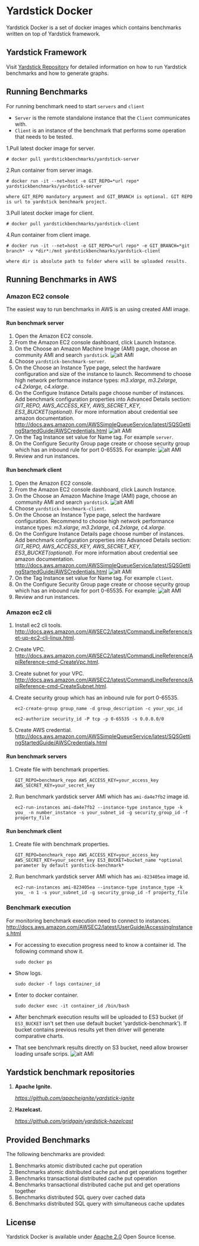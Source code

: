 # Yardstick Docker
Yardstick Docker is a set of docker images which contains benchmarks written on top of Yardstick framework.

## Yardstick Framework
Visit <a href="https://github.com/gridgain/yardstick" target="_blank">Yardstick Repository</a> for detailed information
on how to run Yardstick benchmarks and how to generate graphs.

## Running Benchmarks

For running benchmark need to start `servers` and `client`

* `Server` is the remote standalone instance that the `Client` communicates with.
* `Client` is an instance of the benchmark that performs some operation that needs to be tested. 

1.Pull latest docker image for server.

    # docker pull yardstickbenchmarks/yardstick-server

2.Run container from server image.

    # docker run -it --net=host -e GIT_REPO=*url repo* yardstickbenchmarks/yardstick-server
    
    where GIT_REPO mandatory argument and GIT_BRANCH is optional. GIT REPO is url to yardstick benchmark project.

3.Pull latest docker image for client.

    # docker pull yardstickbenchmarks/yardstick-client

4.Run container from client image.

    # docker run -it --net=host -e GIT_REPO=*url repo* -e GIT_BRANCH=*git branch* -v *dir*:/mnt yardstickbenchmarks/yardstick-client
    
    where dir is absolute path to folder where will be uploaded results.

## Running Benchmarks in AWS
### Amazon EC2 console
The easiest way to run benchmarks in AWS is an using created AMI image.

#### Run benchmark server

1. Open the Amazon EC2 console.
2. From the Amazon EC2 console dashboard, click Launch Instance.
3. On the Choose an Amazon Machine Image (AMI) page, choose an community AMI and search `yardstick`.
![alt AMI](https://raw.githubusercontent.com/yardstick-benchmarks/yardstick-docker/master/img/select-amis.png)
4. Choose `yardstick-benchmark-server`.
5. On the Choose an Instance Type page, select the hardware configuration and size of the instance to launch. Recommend to choose high network performance instance types: *m3.xlarge, m3.2xlarge, c4.2xlarge, c4.xlarge*.
6. On the Configure Instance Details page choose number of instances. Add benchmark configuration properties into Advanced Details section: *GIT_REPO, AWS_ACCESS_KEY, AWS_SECRET_KEY, ES3_BUCKET(optional)*. For more information about credential see amazon documentation. http://docs.aws.amazon.com/AWSSimpleQueueService/latest/SQSGettingStartedGuide/AWSCredentials.html
![alt AMI](https://raw.githubusercontent.com/yardstick-benchmarks/yardstick-docker/master/img/bench-prop.png)
7. On the Tag Instance set value for Name tag. For example `server`.
8. On the Configure Security Group page create or choose security group which has an inbound rule for port 0-65535. For example:
![alt AMI](https://raw.githubusercontent.com/yardstick-benchmarks/yardstick-docker/master/img/bench-rul.png)
9. Review and run instances.

#### Run benchmark client

1. Open the Amazon EC2 console.
2. From the Amazon EC2 console dashboard, click Launch Instance.
3. On the Choose an Amazon Machine Image (AMI) page, choose an community AMI and search `yardstick`.
![alt AMI](https://raw.githubusercontent.com/yardstick-benchmarks/yardstick-docker/master/img/select-amis.png)
4. Choose `yardstick-benchmark-client`.
5. On the Choose an Instance Type page, select the hardware configuration. Recommend to choose high network performance instance types: *m3.xlarge, m3.2xlarge, c4.2xlarge, c4.xlarge*.
6. On the Configure Instance Details page choose number of instances. Add benchmark configuration properties into Advanced Details section: *GIT_REPO, AWS_ACCESS_KEY, AWS_SECRET_KEY, ES3_BUCKET(optional)*. For more information about credential see amazon documentation. http://docs.aws.amazon.com/AWSSimpleQueueService/latest/SQSGettingStartedGuide/AWSCredentials.html
![alt AMI](https://raw.githubusercontent.com/yardstick-benchmarks/yardstick-docker/master/img/bench-prop.png)
7. On the Tag Instance set value for Name tag. For example `client`.
8. On the Configure Security Group page create or choose security group which has an inbound rule for port 0-65535. For example:
![alt AMI](https://raw.githubusercontent.com/yardstick-benchmarks/yardstick-docker/master/img/bench-rul.png)
9. Review and run instances.  

### Amazon ec2 cli

1. Install ec2 cli tools. http://docs.aws.amazon.com/AWSEC2/latest/CommandLineReference/set-up-ec2-cli-linux.html.
2. Create VPC. http://docs.aws.amazon.com/AWSEC2/latest/CommandLineReference/ApiReference-cmd-CreateVpc.html.
3. Create subnet for your VPC. http://docs.aws.amazon.com/AWSEC2/latest/CommandLineReference/ApiReference-cmd-CreateSubnet.html.
4. Create security group which has an inbound rule for port 0-65535.

    `ec2-create-group group_name -d group_description -c your_vpc_id`
 
    `ec2-authorize security_id -P tcp -p 0-65535 -s 0.0.0.0/0`

5. Create AWS credential. http://docs.aws.amazon.com/AWSSimpleQueueService/latest/SQSGettingStartedGuide/AWSCredentials.html
    
#### Run benchmark servers

1. Create file with benchmark properties.

    `GIT_REPO=benchmark_repo
    AWS_ACCESS_KEY=your_access_key
    AWS_SECRET_KEY=your_secret_key`

2. Run benchmark yardstick server AMI which has `ami-da4e7fb2` image id.  

    `ec2-run-instances ami-da4e7fb2 --instance-type instance_type -k you_ -n number_instance -s your_subnet_id -g security_group_id -f property_file`
    
#### Run benchmark client

1. Create file with benchmark properties.

    `GIT_REPO=benchmark_repo
    AWS_ACCESS_KEY=your_access_key
    AWS_SECRET_KEY=your_secret_key
    ES3_BUCKET=bucket_name *optional parameter by default yardstick-benchmark*`

2. Run benchmark yardstick server AMI which has `ami-823405ea` image id.  

    `ec2-run-instances ami-823405ea --instance-type instance_type -k you_ -n 1 -s your_subnet_id -g security_group_id -f property_file`

### Benchmark execution

For monitoring benchmark execution need to connect to instances. http://docs.aws.amazon.com/AWSEC2/latest/UserGuide/AccessingInstances.html

* For accessing to execution progress need to know a container id. The following command show it.

    `sudo docker ps`

* Show logs.

    `sudo docker -f logs container_id` 
    
* Enter to docker container.

    `sudo docker exec -it container_id /bin/bash`
      
* After benchmark execution results will be uploaded to ES3 bucket (if `ES3_BUCKET` isn't set then use default bucket 'yardstick-benchmark'). If bucket contains previous results yet then driver will generate comparative charts.

* That see benchmark results directly on S3 bucket, need allow browser loading unsafe scrips.
![alt AMI](https://raw.githubusercontent.com/yardstick-benchmarks/yardstick-docker/master/img/brows_setting.png)

## Yardstick benchmark repositories
1. **Apache Ignite.**

    *https://github.com/apacheignite/yardstick-ignite*
    
2. **Hazelcast.**

    *https://github.com/gridgain/yardstick-hazelcast*

## Provided Benchmarks
The following benchmarks are provided:

1. Benchmarks atomic distributed cache put operation
2. Benchmarks atomic distributed cache put and get operations together
3. Benchmarks transactional distributed cache put operation
4. Benchmarks transactional distributed cache put and get operations together
5. Benchmarks distributed SQL query over cached data
6. Benchmarks distributed SQL query with simultaneous cache updates

## License
Yardstick Docker is available under [Apache 2.0](http://www.apache.org/licenses/LICENSE-2.0.html) Open Source license.